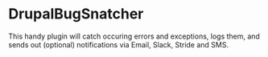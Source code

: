 # DrupalBugSnatcher
This handy plugin will catch occuring errors and exceptions, logs them, and sends out (optional) notifications via Email, Slack, Stride and SMS.
